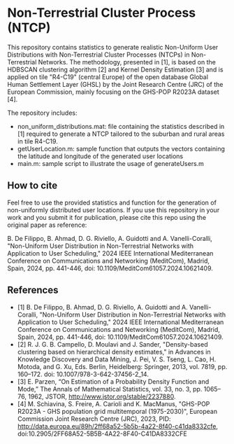 # Non-Terrestrial Cluster Process (NTCP)
This repository contains statistics to generate realistic Non-Uniform User Distributions with Non-Terrestrial Cluster Processes (NTCPs) in Non-Terrestrial Networks. The methodology, presented in [1], is based on the HDBSCAN clustering algorithm [2] and Kernel Density Estimation [3] and is applied on tile "R4-C19" (central Europe) of the open database Global Human Settlement Layer (GHSL) by the Joint Research Centre (JRC) of the European Commission, mainly focusing on the GHS-POP R2023A dataset [4].

The repository includes:
- non_uniform_distributions.mat: file containing the statistics described in [1] required to generate a NTCP tailored to the suburban and rural areas in tile R4-C19.
- getUserLocation.m: sample function that outputs the vectors containing the latitude and longitude of the generated user locations
- main.m: sample script to illustrate the usage of generateUsers.m

## How to cite
Feel free to use the provided statistics and function for the generation of non-uniformly distributed user locations. If you use this repository in your work and you submit it for publication, please cite this repo using the original paper as reference:

B. De Filippo, B. Ahmad, D. G. Riviello, A. Guidotti and A. Vanelli-Coralli, "Non-Uniform User Distribution in Non-Terrestrial Networks with Application to User Scheduling," 2024 IEEE International Mediterranean Conference on Communications and Networking (MeditCom), Madrid, Spain, 2024, pp. 441-446, doi: 10.1109/MeditCom61057.2024.10621409.

## References
- [1] B. De Filippo, B. Ahmad, D. G. Riviello, A. Guidotti and A. Vanelli-Coralli, "Non-Uniform User Distribution in Non-Terrestrial Networks with Application to User Scheduling," 2024 IEEE International Mediterranean Conference on Communications and Networking (MeditCom), Madrid, Spain, 2024, pp. 441-446, doi: 10.1109/MeditCom61057.2024.10621409.
- [2] R. J. G. B. Campello, D. Moulavi and J. Sander, "Density-based clustering based on hierarchical density estimates," in Advances in Knowledge Discovery and Data Mining, J. Pei, V. S. Tseng, L. Cao, H. Motoda, and G. Xu, Eds. Berlin, Heidelberg: Springer, 2013, vol. 7819, pp. 160–172. doi: 10.1007/978-3-642-37456-2_14.
- [3] E. Parzen, “On Estimation of a Probability Density Function and Mode,” The Annals of Mathematical Statistics, vol. 33, no. 3, pp. 1065–76, 1962, JSTOR, http://www.jstor.org/stable/2237880.
- [4] M. Schiavina, S. Freire, A. Carioli and K. MacManus, "GHS-POP R2023A - GHS population grid multitemporal (1975-2030)", European Commission Joint Research Centre (JRC), 2023, PID: http://data.europa.eu/89h/2ff68a52-5b5b-4a22-8f40-c41da8332cfe, doi:10.2905/2FF68A52-5B5B-4A22-8F40-C41DA8332CFE
